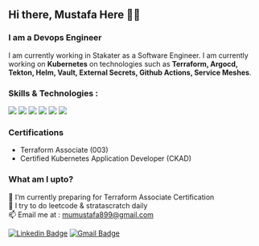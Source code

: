 ## Hi there, Mustafa Here 👋👋

### I am a Devops Engineer

I am currently working in Stakater as a Software Engineer. I am currently working on **Kubernetes** on technologies such as **Terraform, Argocd, Tekton, Helm, Vault, External Secrets, Github Actions, Service Meshes**.

### Skills & Technologies :
  <p>
    <img src="https://img.shields.io/badge/Python-3776AB?style=flat-square&logo=python&logoColor=white"/>
    <img src="https://img.shields.io/badge/Docker-2CA5E0?style=flat-square&logo=docker&logoColor=white"/>
    <img src="https://img.shields.io/badge/Helm-0F1689?style=flat-square&logo=Helm&labelColor=0F1689"/>
    <img src="https://img.shields.io/badge/kubernetes-326ce5.svg?&style=flat-square&logo=kubernetes&logoColor=white"/>
    <img src="https://img.shields.io/badge/-Slack-E01563?style=flat-square&logo=Slack&logoColor=white"/>
    <img src="https://img.shields.io/badge/-Visual%20Studio%20Code-23A9F2?style=flat-square&logo=Visual%20Studio%20Code&logoColor=white"/> 
  </p>

### Certifications 
- Terraform Associate (003)
- Certified Kubernetes Application Developer (CKAD)

### What am I upto?

🌱 I’m currently preparing for Terraform Associate Certification  
🔭 I try to do leetcode & stratascratch daily  
📫 Email me at : mumustafa899@gmail.com

[![Linkedin Badge](https://img.shields.io/badge/-muhammadmustafa-blue?style=flat-square&logo=Linkedin&logoColor=white&link=https://www.linkedin.com/in/muhammad-mustafa-41576b1a4/)](https://www.linkedin.com/in/muhammad-mustafa-41576b1a4/)  [![Gmail Badge](https://img.shields.io/badge/-mumustafa899@gmail.com-c14438?style=flat-square&logo=Gmail&logoColor=white&link=mailto:mumustafa899@gmail.com)](mailto:mumustafa899@gmail.com)

<!--
**mustafa-be/mustafa-be** is a ✨ _special_ ✨ repository because its `README.md` (this file) appears on your GitHub profile.

Here are some ideas to get you started:

- 🔭 I’m currently working on ...
- 🌱 I’m currently learning ...
- 👯 I’m looking to collaborate on ...
- 🤔 I’m looking for help with ...
- 💬 Ask me about ...
- 📫 How to reach me: ...
- 😄 Pronouns: ...
- ⚡ Fun fact: ...

<img src=""/>
-->
